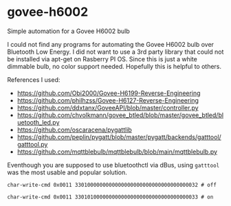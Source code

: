 # govee-h6002
Simple automation for a Govee H6002 bulb

I could not find any programs for automating the Govee H6002 bulb over Bluetooth Low Energy. I did not want to use a 3rd party library that could not be installed via apt-get on Rasberry PI OS. Since this is just a white dimmable bulb, no color support needed.
Hopefully this is helpful to others.

References I used:

* https://github.com/Obi2000/Govee-H6199-Reverse-Engineering
* https://github.com/philhzss/Govee-H6127-Reverse-Engineering
* https://github.com/ddxtanx/GoveeAPI/blob/master/controller.py
* https://github.com/chvolkmann/govee_btled/blob/master/govee_btled/bluetooth_led.py
* https://github.com/oscaracena/pygattlib
* https://github.com/peplin/pygatt/blob/master/pygatt/backends/gatttool/gatttool.py
* https://github.com/mqttblebulb/mqttblebulb/blob/main/mqttblebulb.py

Eventhough you are supposed to use bluetoothctl via dBus, using `gatttool` was the most usable and popular solution.

`char-write-cmd 0x0011 3301000000000000000000000000000000000032 # off`

`char-write-cmd 0x0011 3301010000000000000000000000000000000033 # on`
